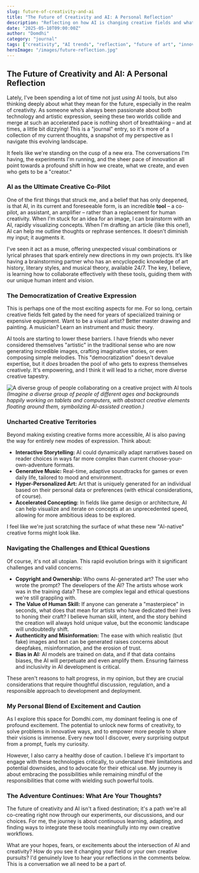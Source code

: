 ```yaml
---
slug: future-of-creativity-and-ai
title: "The Future of Creativity and AI: A Personal Reflection"
description: "Reflecting on how AI is changing creative fields and what it means for all of us."
date: "2025-05-10T09:00:00Z"
author: "Domdhi"
category: "journal"
tags: ["creativity", "AI trends", "reflection", "future of art", "innovation", "AI ethics", "artistic tools"]
heroImage: "/images/future-reflection.jpg"
---
```

## The Future of Creativity and AI: A Personal Reflection

Lately, I've been spending a lot of time not just *using* AI tools, but also thinking deeply about what they mean for the future, especially in the realm of creativity. As someone who’s always been passionate about both technology and artistic expression, seeing these two worlds collide and merge at such an accelerated pace is nothing short of breathtaking – and at times, a little bit dizzying! This is a "journal" entry, so it's more of a collection of my current thoughts, a snapshot of my perspective as I navigate this evolving landscape.

It feels like we're standing on the cusp of a new era. The conversations I'm having, the experiments I'm running, and the sheer pace of innovation all point towards a profound shift in how we create, what we create, and even who gets to be a "creator."

### AI as the Ultimate Creative Co-Pilot

One of the first things that struck me, and a belief that has only deepened, is that AI, in its current and foreseeable form, is an incredible **tool** – a co-pilot, an assistant, an amplifier – rather than a replacement for human creativity. When I'm stuck for an idea for an image, I can brainstorm with an AI, rapidly visualizing concepts. When I'm drafting an article (like this one!), AI can help me outline thoughts or rephrase sentences. It doesn't diminish my input; it augments it.

I've seen it act as a muse, offering unexpected visual combinations or lyrical phrases that spark entirely new directions in my own projects. It’s like having a brainstorming partner who has an encyclopedic knowledge of art history, literary styles, and musical theory, available 24/7. The key, I believe, is learning how to collaborate effectively with these tools, guiding them with our unique human intent and vision.

### The Democratization of Creative Expression

This is perhaps one of the most exciting aspects for me. For so long, certain creative fields felt gated by the need for years of specialized training or expensive equipment. Want to be a visual artist? Better master drawing and painting. A musician? Learn an instrument and music theory.

AI tools are starting to lower these barriers. I have friends who never considered themselves "artistic" in the traditional sense who are now generating incredible images, crafting imaginative stories, or even composing simple melodies. This "democratization" doesn't devalue expertise, but it *does* broaden the pool of who gets to express themselves creatively. It's empowering, and I think it will lead to a richer, more diverse creative tapestry.

![A diverse group of people collaborating on a creative project with AI tools](/images/ai-democratization-creativity.png)
*(Imagine a diverse group of people of different ages and backgrounds happily working on tablets and computers, with abstract creative elements floating around them, symbolizing AI-assisted creation.)*

### Uncharted Creative Territories

Beyond making existing creative forms more accessible, AI is also paving the way for entirely new modes of expression. Think about:
*   **Interactive Storytelling:** AI could dynamically adapt narratives based on reader choices in ways far more complex than current choose-your-own-adventure formats.
*   **Generative Music:** Real-time, adaptive soundtracks for games or even daily life, tailored to mood and environment.
*   **Hyper-Personalized Art:** Art that is uniquely generated for an individual based on their personal data or preferences (with ethical considerations, of course).
*   **Accelerated Concepting:** In fields like game design or architecture, AI can help visualize and iterate on concepts at an unprecedented speed, allowing for more ambitious ideas to be explored.

I feel like we're just scratching the surface of what these new "AI-native" creative forms might look like.

### Navigating the Challenges and Ethical Questions

Of course, it's not all utopian. This rapid evolution brings with it significant challenges and valid concerns:
*   **Copyright and Ownership:** Who owns AI-generated art? The user who wrote the prompt? The developers of the AI? The artists whose work was in the training data? These are complex legal and ethical questions we're still grappling with.
*   **The Value of Human Skill:** If anyone can generate a "masterpiece" in seconds, what does that mean for artists who have dedicated their lives to honing their craft? I believe human skill, intent, and the story behind the creation will always hold unique value, but the economic landscape will undoubtedly shift.
*   **Authenticity and Misinformation:** The ease with which realistic (but fake) images and text can be generated raises concerns about deepfakes, misinformation, and the erosion of trust.
*   **Bias in AI:** AI models are trained on data, and if that data contains biases, the AI will perpetuate and even amplify them. Ensuring fairness and inclusivity in AI development is critical.

These aren't reasons to halt progress, in my opinion, but they are crucial considerations that require thoughtful discussion, regulation, and a responsible approach to development and deployment.

### My Personal Blend of Excitement and Caution

As I explore this space for Domdhi.com, my dominant feeling is one of profound excitement. The potential to unlock new forms of creativity, to solve problems in innovative ways, and to empower more people to share their visions is immense. Every new tool I discover, every surprising output from a prompt, fuels my curiosity.

However, I also carry a healthy dose of caution. I believe it's important to engage with these technologies critically, to understand their limitations and potential downsides, and to advocate for their ethical use. My journey is about embracing the possibilities while remaining mindful of the responsibilities that come with wielding such powerful tools.

### The Adventure Continues: What Are Your Thoughts?

The future of creativity and AI isn't a fixed destination; it's a path we're all co-creating right now through our experiments, our discussions, and our choices. For me, the journey is about continuous learning, adapting, and finding ways to integrate these tools meaningfully into my own creative workflows.

What are your hopes, fears, or excitements about the intersection of AI and creativity? How do you see it changing your field or your own creative pursuits? I'd genuinely love to hear your reflections in the comments below. This is a conversation we all need to be a part of.